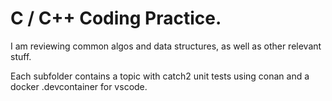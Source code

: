 # C / C++ Coding Practice.
I am reviewing common algos and data structures, as well as other relevant stuff.

Each subfolder contains a topic with catch2 unit tests using conan and a docker .devcontainer for vscode.
